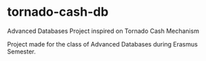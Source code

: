 # tornado-cash-db

Advanced Databases Project inspired on Tornado Cash Mechanism

Project made for the class of Advanced Databases during Erasmus Semester.
